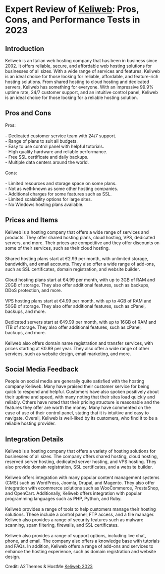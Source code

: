 <h1>Expert Review of <a href="https://a2themes.com/keliweb-reviews">Keliweb</a>: Pros, Cons, and Performance Tests in 2023</h1>
<h2>Introduction</h2>
Keliweb is an Italian web hosting company that has been in business since 2002. It offers reliable, secure, and affordable web hosting solutions for businesses of all sizes. With a wide range of services and features, Keliweb is an ideal choice for those looking for reliable, affordable, and feature-rich hosting solutions. From shared hosting to cloud hosting and dedicated servers, Keliweb has something for everyone. With an impressive 99.9% uptime rate, 24/7 customer support, and an intuitive control panel, Keliweb is an ideal choice for those looking for a reliable hosting solution.
<h2>Pros and Cons</h2>
Pros:<br><br>- Dedicated customer service team with 24/7 support.<br>- Range of plans to suit all budgets.<br>- Easy to use control panel with helpful tutorials.<br>- High quality hardware and reliable performance.<br>- Free SSL certificate and daily backups.<br>- Multiple data centers around the world.<br><br>Cons:<br><br>- Limited resources and storage space on some plans.<br>- Not as well-known as some other hosting companies.<br>- Additional charges for some features such as SSL.<br>- Limited scalability options for large sites.<br>- No Windows hosting plans available.
<h2>Prices and Items</h2>
Keliweb is a hosting company that offers a wide range of services and products. They offer shared hosting plans, cloud hosting, VPS, dedicated servers, and more. Their prices are competitive and they offer discounts on some of their services, such as their cloud hosting.<br><br>Shared hosting plans start at €2.99 per month, with unlimited storage, bandwidth, and email accounts. They also offer a wide range of add-ons, such as SSL certificates, domain registration, and website builder.<br><br>Cloud hosting plans start at €4.99 per month, with up to 3GB of RAM and 20GB of storage. They also offer additional features, such as backups, DDoS protection, and more.<br><br>VPS hosting plans start at €4.99 per month, with up to 4GB of RAM and 50GB of storage. They also offer additional features, such as cPanel, backups, and more.<br><br>Dedicated servers start at €49.99 per month, with up to 16GB of RAM and 1TB of storage. They also offer additional features, such as cPanel, backups, and more.<br><br>Keliweb also offers domain name registration and transfer services, with prices starting at €0.99 per year. They also offer a wide range of other services, such as website design, email marketing, and more.
<h2>Social Media Feedback</h2>
People on social media are generally quite satisfied with the hosting company Keliweb. Many have praised their customer service for being quick to respond and helpful. Customers have also spoken positively about their uptime and speed, with many noting that their sites load quickly and reliably. Others have noted that their pricing structure is reasonable and the features they offer are worth the money. Many have commented on the ease of use of their control panel, stating that it is intuitive and easy to navigate. Overall, Keliweb is well-liked by its customers, who find it to be a reliable hosting provider.
<h2>Integration Details</h2>
Keliweb is a hosting company that offers a variety of hosting solutions for businesses of all sizes. The company offers shared hosting, cloud hosting, reserved server hosting, dedicated server hosting, and VPS hosting. They also provide domain registration, SSL certificates, and a website builder.<br><br>Keliweb offers integration with many popular content management systems (CMS) such as WordPress, Joomla, Drupal, and Magento. They also offer integration with ecommerce solutions such as WooCommerce, PrestaShop, and OpenCart. Additionally, Keliweb offers integration with popular programming languages such as PHP, Python, and Ruby.<br><br>Keliweb provides a range of tools to help customers manage their hosting solutions. These include a control panel, FTP access, and a file manager. Keliweb also provides a range of security features such as malware scanning, spam filtering, firewalls, and SSL certificates.<br><br>Keliweb also provides a range of support options, including live chat, phone, and email. The company also offers a knowledge base with tutorials and FAQs. In addition, Keliweb offers a range of add-ons and services to enhance the hosting experience, such as domain registration and website design.
<p>Credit: A2Themes & HostMe <a href="https://a2themes.com/keliweb-reviews">Keliweb 2023</a></p>
